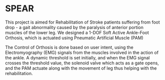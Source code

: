 # SPEAR
This project is aimed for Rehabilitation of Stroke patients suffering from foot drop - a gait abnormality caused by the paralysis of anterior portion muscles of the lower leg.
We designed a 1-DOF Soft Active Ankle-Foot Orthosis, which is actuated using Pneumatic Artificial Muscle (PAM)

The Control of Orthosis is done based on user intent, using the Electromyography (EMG) signals from the muscles involved in the action of the ankle. A dynamic threshold is set initially, and when the EMG signal crosses the threshold value, the solenoid valve which acts as a gate opens, and the PAM actuate along with the movement of leg thus helping with the rehabilitation.
